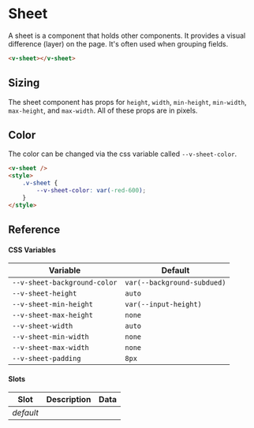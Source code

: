 # Sheet

A sheet is a component that holds other components. It provides a visual difference (layer) on the page. It's often used
when grouping fields.

```html
<v-sheet></v-sheet>
```

## Sizing

The sheet component has props for `height`, `width`, `min-height`, `min-width`, `max-height`, and `max-width`. All of
these props are in pixels.

## Color

The color can be changed via the css variable called `--v-sheet-color`.

```html
<v-sheet />
<style>
	.v-sheet {
		--v-sheet-color: var(-red-600);
	}
</style>
```

## Reference

#### CSS Variables

| Variable                     | Default                     |
| ---------------------------- | --------------------------- |
| `--v-sheet-background-color` | `var(--background-subdued)` |
| `--v-sheet-height`           | `auto`                      |
| `--v-sheet-min-height`       | `var(--input-height)`       |
| `--v-sheet-max-height`       | `none`                      |
| `--v-sheet-width`            | `auto`                      |
| `--v-sheet-min-width`        | `none`                      |
| `--v-sheet-max-width`        | `none`                      |
| `--v-sheet-padding`          | `8px`                       |

#### Slots

| Slot      | Description | Data |
| --------- | ----------- | ---- |
| _default_ |             |      |
